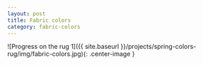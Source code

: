 ```yaml
---
layout: post
title: Fabric colors
category: fabric-colors
---
```

![Progress on the rug 1]({{ site.baseurl }}/projects/spring-colors-rug/img/fabric-colors.jpg){: .center-image }